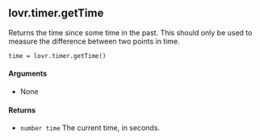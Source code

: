 <!--
category: reference
-->

lovr.timer.getTime
---

Returns the time since some time in the past.  This should only be used to measure the difference
between two points in time.

    time = lovr.timer.getTime()

#### Arguments

- None

#### Returns

- `number time` The current time, in seconds.

